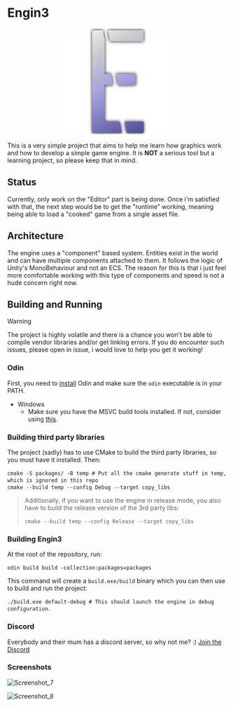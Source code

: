 # Engin3
<p align="center">
  <img src="assets/editor/icons/Logo_Shadow.png" />
</p>

This is a very simple project that aims to help me learn how graphics work and how to develop a simple game engine. It is __NOT__ a serious tool but a learning project, so please keep that in mind.

## Status
Currently, only work on the "Editor" part is being done. Once i'm satisfied with that, the next step would be to get the "runtime" working, meaning
being able to load a "cooked" game from a single asset file.

## Architecture
The engine uses a "component" based system. Entities exist in the world and can have multiple components attached to them. It follows the logic of Unity's MonoBehaviour and not an ECS.
The reason for this is that i just feel more comfortable working with this type of components and speed is not a hude concern right now.

## Building and Running
> [!WARNING]  
> The project is highly volatile and there is a chance you won't be able to compile vendor libraries and/or get linking errors.
> If you do encounter such issues, please open in issue, i would love to help you get it working!

### Odin
First, you need to [install](https://odin-lang.org/docs/install/) Odin and make sure the `odin` executable is in your PATH.

- Windows
  - Make sure you have the MSVC build tools installed. If not, consider using [this](https://github.com/Data-Oriented-House/PortableBuildTools).

### Building third party libraries
The project (sadly) has to use CMake to build the third party libraries, so you must have it installed. Then:

```shell
cmake -S packages/ -B temp # Put all the cmake generate stuff in temp, which is ignored in this repo
cmake --build temp --config Debug --target copy_libs
```

> Additionally, if you want to use the engine in release mode, you also have to build
> the release version of the 3rd party libs:
> ```shell
> cmake --build temp --config Release --target copy_libs
> ```

### Building Engin3
At the root of the repository, run:
```odin
odin build build -collection:packages=packages
```

This command will create a `build.exe/build` binary which you can then use to build and run the project:
```shell
./build.exe default-debug # This should launch the engine in debug configuration.
```

### Discord
Everybody and their mum has a discord server, so why not me? :)
[Join the Discord](https://discord.gg/K9QfYjKwng)

### Screenshots
![Screenshot_7](https://github.com/MineBill/Engin3/assets/30367251/33772937-d243-48c0-9ba7-8039c686b8ea)

![Screenshot_8](https://github.com/MineBill/Engin3/assets/30367251/72fee72a-f554-4b79-b082-738f9e692d03)
